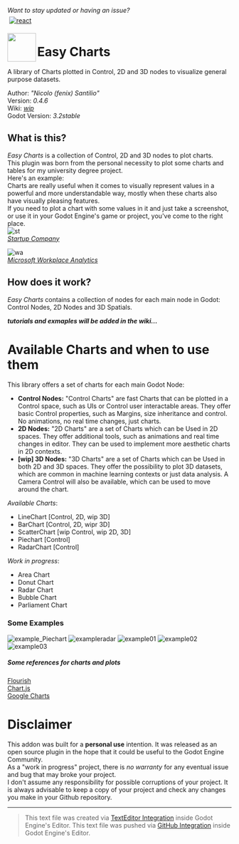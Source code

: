 *Want to stay updated or having an issue?*  
<a href="https://discord.gg/KnJGY9S">
  <img src="https://github.com/fenix-hub/ColoredBadges/blob/master/svg/social/discord.svg" alt="react" style="vertical-align:top; margin:6px 4px">
</a>

<img src="addons/easy_charts/icon.png" align="left" width="64" height="64">

# Easy Charts
A library of Charts plotted in Control, 2D and 3D nodes to visualize general purpose datasets.

Author: *"Nicolo (fenix) Santilio"*  
Version: *0.4.6*  
Wiki: *[wip](https://github.com/fenix-hub/godot-engine.easy-charts/wiki)*  
Godot Version: *3.2stable*  

## What is this?
*Easy Charts* is a collection of Control, 2D and 3D nodes to plot charts.   
This plugin was born from the personal necessity to plot some charts and tables for my university degree project.   
Here's an example:    ![]()   
Charts are really useful when it comes to visually represent values in a powerful and more understandable way, mostly when these charts also have visually pleasing features.   
If you need to plot a chart with some values in it and just take a screenshot, or use it in your Godot Engine's game or project, you've come to the right place.   
![st](imgs/startup_company2.jpg)   
[*Startup Company*](https://store.steampowered.com/app/606800/Startup_Company/)   

![wa](imgs/workplace_analytics.png)   
[*Microsoft Workplace Analytics*](https://www.microsoft.com/microsoft-365/partners/workplaceanalytics)   


## How does it work?
*Easy Charts* contains a collection of nodes for each main node in Godot: Control Nodes, 2D Nodes and 3D Spatials.  

**_tutorials and exmaples will be added in the wiki..._**

# Available Charts and when to use them    
This library offers a set of charts for each main Godot Node:   
- **Control Nodes:** "Control Charts" are fast Charts that can be plotted in a Control space, such as UIs or Control user interactable areas. They offer basic Control properties, such as Margins, size inheritance and control. No animations, no real time changes, just charts.   
- **2D Nodes:** "2D Charts" are a set of Charts which can be Used in 2D spaces. They offer additional tools, such as animations and real time changes in editor. They can be used to implement more aesthetic charts in 2D contexts.   
- **[wip] 3D Nodes:** "3D Charts" are a set of Charts which can be Used in both 2D and 3D spaces. They offer the possibility to plot 3D datasets, which are common in machine learning contexts or just data analysis. A Camera Control will also be available, which can be used to move around the chart.

*Available Charts*:  
- LineChart [Control, 2D, wip 3D]
- BarChart  [Control, 2D, wipr 3D]
- ScatterChart [wip Control, wip 2D, 3D]
- Piechart [Control]
- RadarChart [Control]

*Work in progress*:
- Area Chart
- Donut Chart
- Radar Chart
- Bubble Chart
- Parliament Chart

### Some Examples    
![example_Piechart](imgs/pie_chart_realtime.gif)
![exampleradar](imgs/radar.png)
![example01](imgs/scatter.gif)
![example02](imgs/example02.png)
![example03](imgs/example03.gif)

##### Some references for charts and plots
[Flourish](https://app.flourish.studio/projects)   
[Chart.js](https://www.chartjs.org/samples/latest/)   
[Google Charts](https://developers.google.com/chart)   


# Disclaimer  
This addon was built for a **personal use** intention. It was released as an open source plugin in the hope that it could be useful to the Godot Engine Community.  
As a "work in progress" project, there is *no warranty* for any eventual issue and bug that may broke your project.  
I don't assume any responsibility for possible corruptions of your project. It is always advisable to keep a copy of your project and check any changes you make in your Github repository.  

-----------------
> This text file was created via [TextEditor Integration](https://github.com/fenix-hub/godot-engine.text-editor) inside Godot Engine's Editor.
> This text file was pushed  via [GitHub Integration](https://github.com/fenix-hub/godot-engine.github-integretion) inside Godot Engine's Editor.
